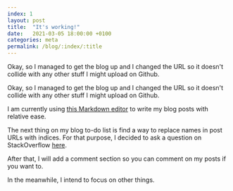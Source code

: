 ```yaml
---
index: 1
layout: post
title:  "It's working!"
date:   2021-03-05 18:00:00 +0100
categories: meta
permalink: /blog/:index/:title
---
```

Okay, so I managed to get the blog up and I changed the URL so it doesn't collide with any other stuff I might upload on Github.

Okay, so I managed to get the blog up and I changed the URL so it doesn\'t collide with any other stuff I might upload on Github.

I am currently using [this Markdown editor](https://markdown-editor.github.io/) to write my blog posts with relative ease.

The next thing on my blog to-do list is find a way to replace names in post URLs with indices. For that purpose, I decided to ask a question on StackOverflow [here](https://stackoverflow.com/questions/66494261/how-do-i-add-variables-to-a-jekyll-post).

After that, I will add a comment section so you can comment on my posts if you want to.

In the meanwhile, I intend to focus on other things.